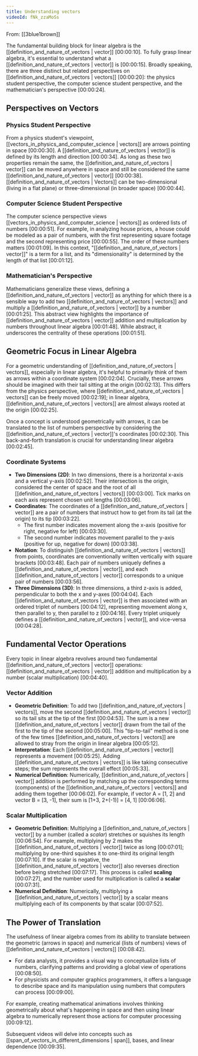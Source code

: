 ```yaml
---
title: Understanding vectors
videoId: fNk_zzaMoSs
---
```


From: [[3blue1brown]] <br/> 

The fundamental building block for linear algebra is the [[definition_and_nature_of_vectors | vector]] <a class="yt-timestamp" data-t="00:00:10">[00:00:10]</a>. To fully grasp linear algebra, it's essential to understand what a [[definition_and_nature_of_vectors | vector]] is <a class="yt-timestamp" data-t="00:00:15">[00:00:15]</a>. Broadly speaking, there are three distinct but related perspectives on [[definition_and_nature_of_vectors | vectors]] <a class="yt-timestamp" data-t="00:00:20">[00:00:20]</a>: the physics student perspective, the computer science student perspective, and the mathematician's perspective <a class="yt-timestamp" data-t="00:00:24">[00:00:24]</a>.

## Perspectives on Vectors

### Physics Student Perspective
From a physics student's viewpoint, [[vectors_in_physics_and_computer_science | vectors]] are arrows pointing in space <a class="yt-timestamp" data-t="00:00:30">[00:00:30]</a>. A [[definition_and_nature_of_vectors | vector]] is defined by its length and direction <a class="yt-timestamp" data-t="00:00:34">[00:00:34]</a>. As long as these two properties remain the same, the [[definition_and_nature_of_vectors | vector]] can be moved anywhere in space and still be considered the same [[definition_and_nature_of_vectors | vector]] <a class="yt-timestamp" data-t="00:00:38">[00:00:38]</a>. [[definition_and_nature_of_vectors | Vectors]] can be two-dimensional (living in a flat plane) or three-dimensional (in broader space) <a class="yt-timestamp" data-t="00:00:44">[00:00:44]</a>.

### Computer Science Student Perspective
The computer science perspective views [[vectors_in_physics_and_computer_science | vectors]] as ordered lists of numbers <a class="yt-timestamp" data-t="00:00:51">[00:00:51]</a>. For example, in analyzing house prices, a house could be modeled as a pair of numbers, with the first representing square footage and the second representing price <a class="yt-timestamp" data-t="00:00:55">[00:00:55]</a>. The order of these numbers matters <a class="yt-timestamp" data-t="00:01:09">[00:01:09]</a>. In this context, "[[definition_and_nature_of_vectors | vector]]" is a term for a list, and its "dimensionality" is determined by the length of that list <a class="yt-timestamp" data-t="00:01:12">[00:01:12]</a>.

### Mathematician's Perspective
Mathematicians generalize these views, defining a [[definition_and_nature_of_vectors | vector]] as anything for which there is a sensible way to add two [[definition_and_nature_of_vectors | vectors]] and multiply a [[definition_and_nature_of_vectors | vector]] by a number <a class="yt-timestamp" data-t="00:01:25">[00:01:25]</a>. This abstract view highlights the importance of [[definition_and_nature_of_vectors | vector]] addition and multiplication by numbers throughout linear algebra <a class="yt-timestamp" data-t="00:01:48">[00:01:48]</a>. While abstract, it underscores the centrality of these operations <a class="yt-timestamp" data-t="00:01:51">[00:01:51]</a>.

## Geometric Focus in Linear Algebra
For a geometric understanding of [[definition_and_nature_of_vectors | vectors]], especially in linear algebra, it's helpful to primarily think of them as arrows within a coordinate system <a class="yt-timestamp" data-t="00:02:04">[00:02:04]</a>. Crucially, these arrows should be imagined with their tail sitting at the origin <a class="yt-timestamp" data-t="00:02:13">[00:02:13]</a>. This differs from the physics perspective, where [[definition_and_nature_of_vectors | vectors]] can be freely moved <a class="yt-timestamp" data-t="00:02:19">[00:02:19]</a>; in linear algebra, [[definition_and_nature_of_vectors | vectors]] are almost always rooted at the origin <a class="yt-timestamp" data-t="00:02:25">[00:02:25]</a>.

Once a concept is understood geometrically with arrows, it can be translated to the list of numbers perspective by considering the [[definition_and_nature_of_vectors | vector]]'s coordinates <a class="yt-timestamp" data-t="00:02:30">[00:02:30]</a>. This back-and-forth translation is crucial for understanding linear algebra <a class="yt-timestamp" data-t="00:02:45">[00:02:45]</a>.

### Coordinate Systems
*   **Two Dimensions (2D)**: In two dimensions, there is a horizontal x-axis and a vertical y-axis <a class="yt-timestamp" data-t="00:02:52">[00:02:52]</a>. Their intersection is the origin, considered the center of space and the root of all [[definition_and_nature_of_vectors | vectors]] <a class="yt-timestamp" data-t="00:03:00">[00:03:00]</a>. Tick marks on each axis represent chosen unit lengths <a class="yt-timestamp" data-t="00:03:06">[00:03:06]</a>.
*   **Coordinates**: The coordinates of a [[definition_and_nature_of_vectors | vector]] are a pair of numbers that instruct how to get from its tail (at the origin) to its tip <a class="yt-timestamp" data-t="00:03:22">[00:03:22]</a>.
    *   The first number indicates movement along the x-axis (positive for right, negative for left) <a class="yt-timestamp" data-t="00:03:30">[00:03:30]</a>.
    *   The second number indicates movement parallel to the y-axis (positive for up, negative for down) <a class="yt-timestamp" data-t="00:03:38">[00:03:38]</a>.
*   **Notation**: To distinguish [[definition_and_nature_of_vectors | vectors]] from points, coordinates are conventionally written vertically with square brackets <a class="yt-timestamp" data-t="00:03:48">[00:03:48]</a>. Each pair of numbers uniquely defines a [[definition_and_nature_of_vectors | vector]], and each [[definition_and_nature_of_vectors | vector]] corresponds to a unique pair of numbers <a class="yt-timestamp" data-t="00:03:56">[00:03:56]</a>.
*   **Three Dimensions (3D)**: In three dimensions, a third z-axis is added, perpendicular to both the x and y-axes <a class="yt-timestamp" data-t="00:04:04">[00:04:04]</a>. Each [[definition_and_nature_of_vectors | vector]] is then associated with an ordered triplet of numbers <a class="yt-timestamp" data-t="00:04:12">[00:04:12]</a>, representing movement along x, then parallel to y, then parallel to z <a class="yt-timestamp" data-t="00:04:16">[00:04:16]</a>. Every triplet uniquely defines a [[definition_and_nature_of_vectors | vector]], and vice-versa <a class="yt-timestamp" data-t="00:04:28">[00:04:28]</a>.

## Fundamental Vector Operations
Every topic in linear algebra revolves around two fundamental [[definition_and_nature_of_vectors | vector]] operations: [[definition_and_nature_of_vectors | vector]] addition and multiplication by a number (scalar multiplication) <a class="yt-timestamp" data-t="00:04:40">[00:04:40]</a>.

### Vector Addition
*   **Geometric Definition**: To add two [[definition_and_nature_of_vectors | vectors]], move the second [[definition_and_nature_of_vectors | vector]] so its tail sits at the tip of the first <a class="yt-timestamp" data-t="00:04:53">[00:04:53]</a>. The sum is a new [[definition_and_nature_of_vectors | vector]] drawn from the tail of the first to the tip of the second <a class="yt-timestamp" data-t="00:05:00">[00:05:00]</a>. This "tip-to-tail" method is one of the few times [[definition_and_nature_of_vectors | vectors]] are allowed to stray from the origin in linear algebra <a class="yt-timestamp" data-t="00:05:12">[00:05:12]</a>.
*   **Interpretation**: Each [[definition_and_nature_of_vectors | vector]] represents a movement <a class="yt-timestamp" data-t="00:05:25">[00:05:25]</a>. Adding [[definition_and_nature_of_vectors | vectors]] is like taking consecutive steps; the sum represents the overall effect <a class="yt-timestamp" data-t="00:05:33">[00:05:33]</a>.
*   **Numerical Definition**: Numerically, [[definition_and_nature_of_vectors | vector]] addition is performed by matching up the corresponding terms (components) of the [[definition_and_nature_of_vectors | vectors]] and adding them together <a class="yt-timestamp" data-t="00:06:02">[00:06:02]</a>. For example, if vector A = [1, 2] and vector B = [3, -1], their sum is [1+3, 2+(-1)] = [4, 1] <a class="yt-timestamp" data-t="00:06:06">[00:06:06]</a>.

### Scalar Multiplication
*   **Geometric Definition**: Multiplying a [[definition_and_nature_of_vectors | vector]] by a number (called a *scalar*) stretches or squishes its length <a class="yt-timestamp" data-t="00:06:54">[00:06:54]</a>. For example, multiplying by 2 makes the [[definition_and_nature_of_vectors | vector]] twice as long <a class="yt-timestamp" data-t="00:07:01">[00:07:01]</a>; multiplying by one-third squishes it to one-third its original length <a class="yt-timestamp" data-t="00:07:10">[00:07:10]</a>. If the scalar is negative, the [[definition_and_nature_of_vectors | vector]] also reverses direction before being stretched <a class="yt-timestamp" data-t="00:07:17">[00:07:17]</a>. This process is called **scaling** <a class="yt-timestamp" data-t="00:07:27">[00:07:27]</a>, and the number used for multiplication is called a **scalar** <a class="yt-timestamp" data-t="00:07:31">[00:07:31]</a>.
*   **Numerical Definition**: Numerically, multiplying a [[definition_and_nature_of_vectors | vector]] by a scalar means multiplying each of its components by that scalar <a class="yt-timestamp" data-t="00:07:52">[00:07:52]</a>.

## The Power of Translation
The usefulness of linear algebra comes from its ability to translate between the geometric (arrows in space) and numerical (lists of numbers) views of [[definition_and_nature_of_vectors | vectors]] <a class="yt-timestamp" data-t="00:08:42">[00:08:42]</a>.

*   For data analysts, it provides a visual way to conceptualize lists of numbers, clarifying patterns and providing a global view of operations <a class="yt-timestamp" data-t="00:08:50">[00:08:50]</a>.
*   For physicists and computer graphics programmers, it offers a language to describe space and its manipulation using numbers that computers can process <a class="yt-timestamp" data-t="00:09:00">[00:09:00]</a>.

For example, creating mathematical animations involves thinking geometrically about what's happening in space and then using linear algebra to numerically represent those actions for computer processing <a class="yt-timestamp" data-t="00:09:12">[00:09:12]</a>.

Subsequent videos will delve into concepts such as [[span_of_vectors_in_different_dimensions | span]], bases, and linear dependence <a class="yt-timestamp" data-t="00:09:35">[00:09:35]</a>.
